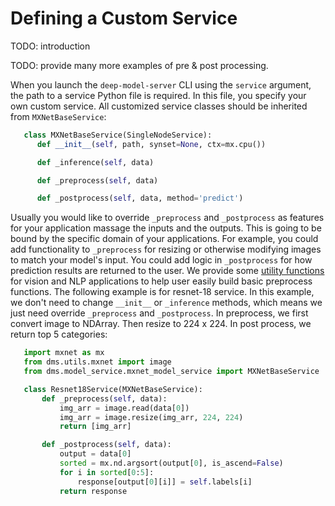 # Defining a Custom Service

TODO: introduction

TODO: provide many more examples of pre & post processing.

When you launch the `deep-model-server` CLI using the `service` argument, the path to a service Python file is required. In this file, you specify your own custom service. All customized service classes should be inherited from `MXNetBaseService`:

```python
   class MXNetBaseService(SingleNodeService):
      def __init__(self, path, synset=None, ctx=mx.cpu())

      def _inference(self, data)

      def _preprocess(self, data)

      def _postprocess(self, data, method='predict')
```

Usually you would like to override `_preprocess` and `_postprocess` as features for your application massage the inputs and the outputs. This is going to be bound by the specific domain of your applications. For example, you could add functionality to `_preprocess` for resizing or otherwise modifying images to match your model's input. You could add logic in `_postprocess` for how prediction results are returned to the user. We provide some [utility functions](https://github.com/deep-learning-tools/mxnet-model-server/tree/master/mms/utils) for vision and NLP applications to help user easily build basic preprocess functions.
The following example is for resnet-18 service. In this example, we don't need to change `__init__` or `_inference` methods, which means we just need override `_preprocess` and `_postprocess`. In preprocess, we first convert image to NDArray. Then resize to 224 x 224. In post process, we return top 5 categories:

```python
   import mxnet as mx
   from dms.utils.mxnet import image
   from dms.model_service.mxnet_model_service import MXNetBaseService

   class Resnet18Service(MXNetBaseService):
       def _preprocess(self, data):
           img_arr = image.read(data[0])
           img_arr = image.resize(img_arr, 224, 224)
           return [img_arr]

       def _postprocess(self, data):
           output = data[0]
           sorted = mx.nd.argsort(output[0], is_ascend=False)
           for i in sorted[0:5]:
               response[output[0][i]] = self.labels[i]
           return response
```
